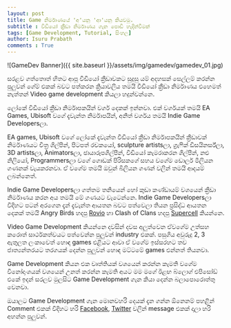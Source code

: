 ```yaml
---
layout: post
title: Game නිර්මාණයේ 'අ'යනු 'ආ'යනු කියවමු.
subtitle : විඩියෝ ක්‍රීඩා නිර්මාණය ගැන පොඩි හැදින්වීමක්
tags: [Game Development, Tutorial, සිංහල]
author: Isuru Prabath
comments : True
---
```


![GameDev Banner]({{ site.baseurl }}/assets/img/gamedev/gamedev_01.jpg)

සරළව ගත්තොත් හිතට ආපූ වීඩියෝ ක්‍රීඩාවකට සුදුසු යම් අදහසක් සෙල්ලම් කරන්න පුලුවන් ගේම් එකක් බවට පත්කරන ක්‍රියාවලිය තමයි වීඩියෝ ක්‍රීඩා නිර්මාණය එහෙමත් නැත්තන් Video game development කියලා හදුන්වන්නෙ. 



ලෝකේ විඩීයෝ ක්‍රීඩා නිර්මාපකයින් වර්ග දෙකක් ඉන්නවා. එක් වර්ගයක් තමයි EA Games, Ubisoft වගේ දැවැන්ත නිර්මාපයින්, අනිත් වර්ගය තමයි  Indie Game Developersලා. 



EA games, Ubisoft  වගේ ලෝකේ දැවැන්ත වීඩියෝ ක්‍රීඩා නිර්මාපකයින් ක්‍රීඩාවක් නිර්මාණයට චිත්‍ර ශිල්පීන්, පිටපත් රචකයෝ, sculpture artistsලා, ග්‍රැෆික් ඩිසයිනර්ස්ලා, 3D artistsලා, Animatorsලා, ඡායාරූපශිල්පීන්, වීඩියෝ කැමරාකරන ශිල්පීන්, නළු නිලියෝ, Programmersලා වගේ ගොඩක් පිරිසකගේ සහය වගේම ඩොලර් මිලියන ගණනක් වැයකරනවා. ඒ වගේම තමයි ඔවුන් බිලියන ගණන් වලින් තමයි ආදයම් ලබන්නෙත්.



Indie Game Developersලා ගත්තම තනියෙන් හෝ කුඩා කණ්ඩායම් වශයෙන් ක්‍රීඩා නිර්මාණය කරන අය තමයි මේ ගණයට වැටෙන්නෙ. Indie Game Developersලා විදිහට පටන් අරගෙන දැන් දැවැන්ත ආයතන බවට පත්වෙලා තියන ප්‍රසිද්ධ ආයතන දෙකක් තමයි Angry Birds හදපු [Rovio](http://www.rovio.com/) හා Clash of Clans හදපු [Supercell](https://supercell.com) කියන්නෙ.



Video Game Development කියන්නෙ දවසින් දවස අලුත්වෙන ඒවගේම උත්සහ කරොත් සාර්ථකත්වයට පත්වෙන්න පුලුවන් industry එකක්. පසුගිය අවුරුදු 2, 3 ඇතුලත ලංකාවෙත් හොඳ games එළියට ආවා ඒ වගේම ඉස්සරහට තව ජාත්‍යන්තරයට තරගයක් දෙන්න පුලුවන් හොඳ මට්ටමේ games එන්නත් තියනවා.



Game Development කියන එක වෘත්තියක් වශයෙන් කරන්න කැමති වගේම විනෝදාංශයක් වශයෙන් උනත් කරන්න කැමති අයට මම මගේ ඊළඟ බ්ලොග් එපිසෝඩ් එකේ ඉදන් සරලව මුලසිට Game Development ගැන කියා දෙන්න බලාපොරොත්තු වෙනවා.



ඔයාලට Game Development ගැන මොනවහරි දෙයක් දැන ගන්න ඕනෙනම් පහළින් Comment එකක් විදිහට හරි [Facebook](https://www.facebook.com/isuru.prabath), [Twitter](https://www.twitter.com/IamIsPra) වලින් message එකක් දාලා හරි අහන්න පුලුවන්.





